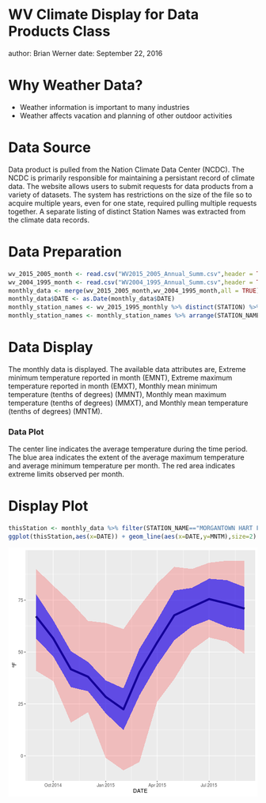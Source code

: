 WV Climate Display for Data Products Class
========================================================
author: Brian Werner
date: September 22, 2016

Why Weather Data?
========================================================
- Weather information is important to many industries
- Weather affects vacation and planning of other outdoor activities

Data Source
========================================================
Data product is pulled from the Nation Climate Data Center (NCDC). The NCDC is primarily responsible for maintaining a persistant record of climate data.
The website allows users to submit requests for data products from a variety of datasets. The system has restrictions on the size of the file so to acquire multiple years, even for one state, required pulling multiple requests together.
A separate listing of distinct Station Names was extracted from the climate data records.

Data Preparation
========================================================

```r
wv_2015_2005_month <- read.csv("WV2015_2005_Annual_Summ.csv",header = TRUE)
wv_2004_1995_month <- read.csv("WV2004_1995_Annual_Summ.csv",header = TRUE)
monthly_data <- merge(wv_2015_2005_month,wv_2004_1995_month,all = TRUE)
monthly_data$DATE <- as.Date(monthly_data$DATE)
monthly_station_names <- wv_2015_1995_monthly %>% distinct(STATION) %>% select(STATION,STATION_NAME,ELEVATION,LATITUDE,LONGITUDE)
monthly_station_names <- monthly_station_names %>% arrange(STATION_NAME)
```

Data Display
========================================================
The monthly data is displayed. The available data attributes are, Extreme minimum temperature reported in month (EMNT), Extreme maximum temperature reported in month (EMXT), Monthly mean minimum temperature (tenths of degrees) (MMNT), Monthly mean maximum temperature (tenths of degrees) (MMXT), and Monthly mean temperature (tenths of degrees) (MNTM).

### Data Plot
The center line indicates the average temperature during the time period. The blue area indicates the extent of the average maximum temperature and average minimum temperature per month. The red area indicates extreme limits observed per month.

Display Plot
========================================================



```r
thisStation <- monthly_data %>% filter(STATION_NAME=="MORGANTOWN HART FIELD WV US",DATE<="2015-09-01",DATE>="2014-09-01") %>% arrange(DATE)
ggplot(thisStation,aes(x=DATE)) + geom_line(aes(x=DATE,y=MNTM),size=2) + geom_ribbon(aes(x=DATE,ymax=EMXT,ymin=EMNT),alpha=0.2,fill="red") + geom_ribbon(aes(x=DATE,ymax=MMXT,ymin=MMNT),alpha = 0.6,fill= "blue") + ylab(expression(""*~degree*F))
```

![plot of chunk unnamed-chunk-3](wv_climate_display-figure/unnamed-chunk-3-1.png)
